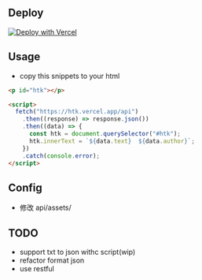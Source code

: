 ## Deploy

<a href="https://vercel.com/new/clone?repository-url=https%3A%2F%2Fgithub.com%2Foeyoews%2Fhtk"><img src="https://vercel.com/button" alt="Deploy with Vercel"/></a>

## Usage

- copy this snippets to your html

```html
<p id="htk"></p>

<script>
  fetch("https://htk.vercel.app/api")
    .then((response) => response.json())
    .then((data) => {
      const htk = document.querySelector("#htk");
      htk.innerText = `${data.text}  ${data.author}`;
    })
    .catch(console.error);
</script>
```

<!-- - https://tangly1024.com/article/vercel-free-serverless-api -->
<!-- > http-server /tmp --cors -o -->

## Config

- 修改 api/assets/

## TODO

- support txt to json withc script(wip)
- refactor format json
- use restful
